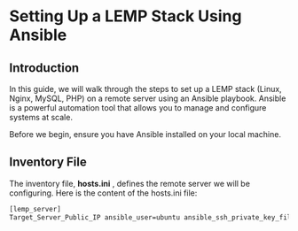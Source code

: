 # Setting Up a LEMP Stack Using Ansible
## Introduction
In this guide, we will walk through the steps to set up a LEMP stack (Linux, Nginx, MySQL, PHP) on a remote server using an Ansible playbook. Ansible is a powerful automation tool that allows you to manage and configure systems at scale.

Before we begin, ensure you have Ansible installed on your local machine.  
## Inventory File
The inventory file, **hosts.ini** , defines the remote server we will be configuring. Here is the content of the hosts.ini file:
```bash
[lemp_server]
Target_Server_Public_IP ansible_user=ubuntu ansible_ssh_private_key_file=./KEY_PAIR_NAME.pem
```
